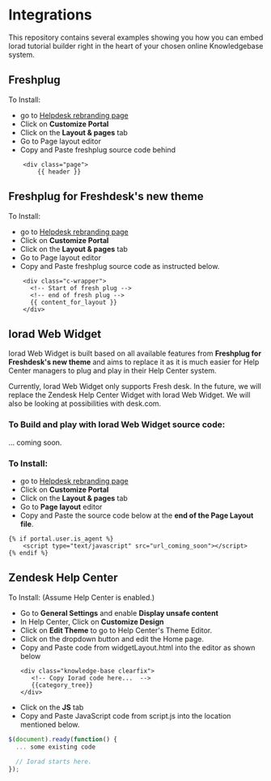 # Integrations
This repository contains several examples showing you how you can embed Iorad tutorial builder right in the heart of your chosen online Knowledgebase system.

## Freshplug

To Install: 
* go to [Helpdesk rebranding page](https://ioradapi.freshdesk.com/account/edit)
* Click on **Customize Portal**
* Click on the **Layout & pages** tab
* Go to Page layout editor
* Copy and Paste freshplug source code behind 
```
    <div class="page">
	    {{ header }}
```

## Freshplug for Freshdesk's new theme

To Install:
* go to [Helpdesk rebranding page](https://ioradapi.freshdesk.com/account/edit)
* Click on **Customize Portal**
* Click on the **Layout & pages** tab
* Go to Page layout editor
* Copy and Paste freshplug source code as instructed below. 
```
    <div class="c-wrapper">
      <!-- Start of fresh plug -->
      <!-- end of fresh plug -->
      {{ content_for_layout }}
    </div>
```

## Iorad Web Widget

Iorad Web Widget is built based on all available features from **Freshplug for Freshdesk's new theme** and aims to replace it as it is much easier for Help Center managers to plug and play in their Help Center system.

Currently, Iorad Web Widget only supports Fresh desk.
In the future, we will replace the Zendesk Help Center Widget with Iorad Web Widget. We will also be looking at possibilities with desk.com.

### To Build and play with Iorad Web Widget source code:
... coming soon.

### To Install:
* go to [Helpdesk rebranding page](https://ioradapi.freshdesk.com/account/edit)
* Click on **Customize Portal**
* Click on the **Layout & pages** tab
* Go to **Page layout** editor
* Copy and Paste the source code below at the **end of the Page Layout file**.
```
{% if portal.user.is_agent %}
	<script type="text/javascript" src="url_coming_soon"></script>
{% endif %}
```

## Zendesk Help Center

To Install: (Assume Help Center is enabled.)
* Go to **General Settings** and enable **Display unsafe content**
* In Help Center, Click on **Customize Design**
* Click on **Edit Theme** to go to Help Center's Theme Editor.
* Click on the dropdown button and edit the Home page.
* Copy and Paste code from widgetLayout.html into the editor as shown below
  ``` 
  <div class="knowledge-base clearfix">
     <!-- Copy Iorad code here...  -->
     {{category_tree}}
  </div>
  ```
* Click on the **JS** tab
* Copy and Paste JavaScript code from script.js into the location mentioned below.
``` Javascript
$(document).ready(function() {
  ... some existing code
  
  // Iorad starts here.
});
```
